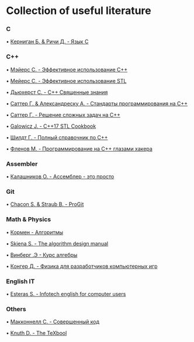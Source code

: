 # Collection of useful literature

### C
  • [Керниган Б. & Ричи Д. - Язык C](https://1drv.ms/b/s!AqhkiEfnCCwUgXKFaepCSJiBTd-A)

### C++
  • [Мэйерс С. - Эффективное использование C++](https://1drv.ms/b/s!AqhkiEfnCCwUgXFJ8nwNjvukjpAR)

  • [Мейерс С. - Эффективное использование STL](https://1drv.ms/b/s!AqhkiEfnCCwUgXWdSNynNQEZUECn)

  • [Дьюхерст С. - C++ Священные знания](https://1drv.ms/b/s!AqhkiEfnCCwUgXME1Ru1dZdZXCiV)

  • [Саттер Г. & Александреску А. - Стандарты программирования на C++](https://1drv.ms/b/s!AqhkiEfnCCwUgXf-sv2eFFyfz7z4)

  • [Саттер Г. - Решение сложных задач на C++](https://1drv.ms/b/s!AqhkiEfnCCwUgXSDb2rhGq138S1Z)

  • [Galowicz J. - C++17 STL Cookbook](https://1drv.ms/b/s!AqhkiEfnCCwUgXCaVVdQTNMgGU18)

  • [Шилдт Г. - Полный справочник по C++](https://1drv.ms/b/s!AqhkiEfnCCwUgXiAsWnVUUTT1gbp)

  • [Фленов М. - Программирование на C++ глазами хакера](https://1drv.ms/b/s!AqhkiEfnCCwUgXlzg1WP3YJhg-bz)

### Assembler
  • [Калашников О. - Ассемблер - это просто](https://1drv.ms/b/s!AqhkiEfnCCwUgXYhIMlnRV8avIBe)

### Git
  • [Chacon S. & Straub B. - ProGit](https://1drv.ms/b/s!AqhkiEfnCCwUgW7hKYlRI4r-wOR5)

### Math & Physics
  • [Кормен - Алгоритмы](https://1drv.ms/b/s!AqhkiEfnCCwUgXzzKRnvGnhwqp3I)

  • [Skiena S. - The algorithm design manual](https://1drv.ms/b/s!AqhkiEfnCCwUgX8F9kodlGoA_0mp)

  • [Винберг .Э - Курс алгебры](https://1drv.ms/b/s!AqhkiEfnCCwUggAHcbLnuDtTwhiY)

  • [Конгер Д. - Физика для разработчиков компьютерных игр](https://1drv.ms/b/s!AqhkiEfnCCwUgX66WU3AvBs8ZzRi)

### English IT
  • [Esteras S. - Infotech english for computer users](https://1drv.ms/b/s!AqhkiEfnCCwUgXuLWkzMofTNblhX)

### Others
  • [Макконнелл С. - Совершенный код](https://1drv.ms/b/s!AqhkiEfnCCwUgW8702JLNKOLDijw)

  • [Knuth D. - The TeXbool](https://1drv.ms/b/s!AqhkiEfnCCwUgXrIFE4X7MmXrhmX)
